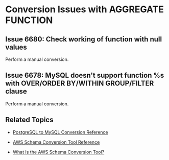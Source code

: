 # Conversion Issues with AGGREGATE FUNCTION<a name="sct-reference-PostgreSQL-MySQL-AGGREGATEFUNCTION"></a>

## Issue 6680: Check working of function with null values<a name="sct-reference-6680"></a>

Perform a manual conversion\.

## Issue 6678: MySQL doesn't support function %s with OVER/ORDER BY/WITHIN GROUP/FILTER clause<a name="sct-reference-6678"></a>

Perform a manual conversion\.

## Related Topics<a name="w3ab1c37c17c11c93b7"></a>

+  [PostgreSQL to MySQL Conversion Reference](sct-reference-PostgreSQL-MySQL-overview.md) 

+  [AWS Schema Conversion Tool Reference](CHAP_SchemaConversionTool.Reference.md) 

+  [What Is the AWS Schema Conversion Tool?](Welcome.md) 